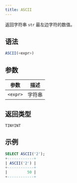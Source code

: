```yaml
---
title: ASCII
---
```


返回字符串 `str` 最左边字符的数值。

## 语法

```sql
ASCII(<expr>)
```

## 参数

| 参数       | 描述       |
|-----------|------------|
| `<expr>`  | 字符串     |

## 返回类型

`TINYINT`

## 示例

```sql
SELECT ASCII('2');
+------------+
| ASCII('2') |
+------------+
|         50 |
+------------+
```